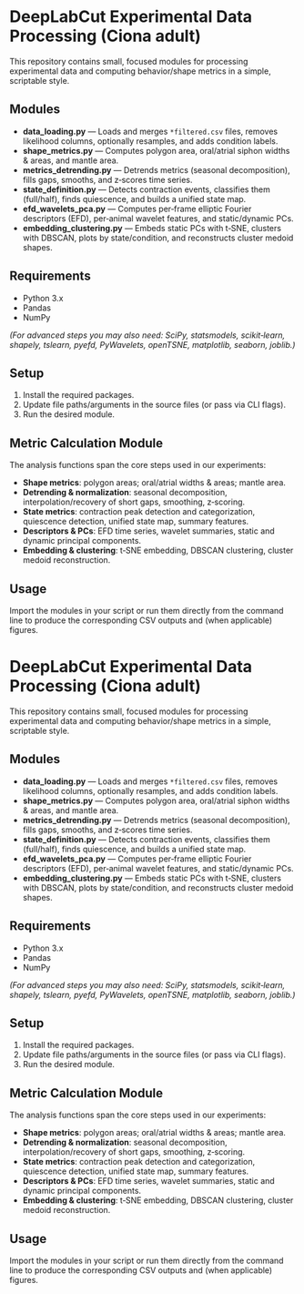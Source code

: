 # DeepLabCut Experimental Data Processing (Ciona adult)

This repository contains small, focused modules for processing experimental data and computing behavior/shape metrics in a simple, scriptable style.

## Modules

- **data_loading.py** — Loads and merges `*filtered.csv` files, removes likelihood columns, optionally resamples, and adds condition labels.
- **shape_metrics.py** — Computes polygon area, oral/atrial siphon widths & areas, and mantle area.
- **metrics_detrending.py** — Detrends metrics (seasonal decomposition), fills gaps, smooths, and z‑scores time series.
- **state_definition.py** — Detects contraction events, classifies them (full/half), finds quiescence, and builds a unified state map.
- **efd_wavelets_pca.py** — Computes per‑frame elliptic Fourier descriptors (EFD), per‑animal wavelet features, and static/dynamic PCs.
- **embedding_clustering.py** — Embeds static PCs with t‑SNE, clusters with DBSCAN, plots by state/condition, and reconstructs cluster medoid shapes.

## Requirements

- Python 3.x
- Pandas
- NumPy

*(For advanced steps you may also need: SciPy, statsmodels, scikit‑learn, shapely, tslearn, pyefd, PyWavelets, openTSNE, matplotlib, seaborn, joblib.)*

## Setup

1. Install the required packages.
2. Update file paths/arguments in the source files (or pass via CLI flags).
3. Run the desired module.

## Metric Calculation Module

The analysis functions span the core steps used in our experiments:

- **Shape metrics**: polygon areas; oral/atrial widths & areas; mantle area.
- **Detrending & normalization**: seasonal decomposition, interpolation/recovery of short gaps, smoothing, z‑scoring.
- **State metrics**: contraction peak detection and categorization, quiescence detection, unified state map, summary features.
- **Descriptors & PCs**: EFD time series, wavelet summaries, static and dynamic principal components.
- **Embedding & clustering**: t‑SNE embedding, DBSCAN clustering, cluster medoid reconstruction.

## Usage

Import the modules in your script or run them directly from the command line to produce the corresponding CSV outputs and (when applicable) figures.

# DeepLabCut Experimental Data Processing (Ciona adult)

This repository contains small, focused modules for processing experimental data and computing behavior/shape metrics in a simple, scriptable style.

## Modules

- **data_loading.py** — Loads and merges `*filtered.csv` files, removes likelihood columns, optionally resamples, and adds condition labels.
- **shape_metrics.py** — Computes polygon area, oral/atrial siphon widths & areas, and mantle area.
- **metrics_detrending.py** — Detrends metrics (seasonal decomposition), fills gaps, smooths, and z‑scores time series.
- **state_definition.py** — Detects contraction events, classifies them (full/half), finds quiescence, and builds a unified state map.
- **efd_wavelets_pca.py** — Computes per‑frame elliptic Fourier descriptors (EFD), per‑animal wavelet features, and static/dynamic PCs.
- **embedding_clustering.py** — Embeds static PCs with t‑SNE, clusters with DBSCAN, plots by state/condition, and reconstructs cluster medoid shapes.

## Requirements

- Python 3.x
- Pandas
- NumPy

*(For advanced steps you may also need: SciPy, statsmodels, scikit‑learn, shapely, tslearn, pyefd, PyWavelets, openTSNE, matplotlib, seaborn, joblib.)*

## Setup

1. Install the required packages.
2. Update file paths/arguments in the source files (or pass via CLI flags).
3. Run the desired module.

## Metric Calculation Module

The analysis functions span the core steps used in our experiments:

- **Shape metrics**: polygon areas; oral/atrial widths & areas; mantle area.
- **Detrending & normalization**: seasonal decomposition, interpolation/recovery of short gaps, smoothing, z‑scoring.
- **State metrics**: contraction peak detection and categorization, quiescence detection, unified state map, summary features.
- **Descriptors & PCs**: EFD time series, wavelet summaries, static and dynamic principal components.
- **Embedding & clustering**: t‑SNE embedding, DBSCAN clustering, cluster medoid reconstruction.

## Usage

Import the modules in your script or run them directly from the command line to produce the corresponding CSV outputs and (when applicable) figures.

